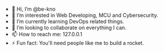 - 👋 Hi, I’m @be-kno
- 👀 I’m interested in Web Developing, MCU and Cybersecurity.
- 🌱 I’m currently learning DevOps related things.
- 💞️ I’m looking to collaborate on everything I can.
- 📫 How to reach me: 127.0.0.1
- ⚡ Fun fact: You'll need people like me to build a rocket.

<!---
be-kno/be-kno is a ✨ special ✨ repository because its `README.md` (this file) appears on your GitHub profile.
You can click the Preview link to take a look at your changes.
--->
